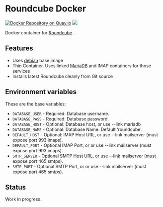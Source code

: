 # Roundcube Docker

[![Docker Repository on Quay.io](https://quay.io/repository/macropin/roundcube/status "Docker Repository on Quay.io")](https://quay.io/repository/macropin/roundcube)
[![](https://badge.imagelayers.io/macropin/roundcube:latest.svg)](https://imagelayers.io/?images=macropin/roundcube:latest)

Docker container for [Roundcube](https://github.com/roundcube/roundcubemail) .

## Features

- Uses [debian](https://registry.hub.docker.com/_/debian/) base image
- Thin Container. Uses linked [MariaDB](https://registry.hub.docker.com/_/mariadb/) and IMAP containers for those services
- Installs latest Roundcube cleanly from Git source

## Environment variables

These are the base variables:

- `DATABASE_USER` - Required: Database username.
- `DATABASE_PASS` - Required: Database password.
- `DATABASE_HOST` - Optional: Database host, or use --link mariadb
- `DATABASE_NAME` - Optional: Database Name. Default 'roundcube'.
- `DEFAULT_HOST` - Optional: IMAP Host URL, or use --link mailserver (must expose port 993 imaps).
- `DEFAULT_PORT` - Optional IMAP Port, or or use --link mailserver (must expose port 993 imaps).
- `SMTP_SERVER` - Optional SMTP Host URL, or use --link mailserver (must expose port 465 smtps).
- `SMTP_PORT` - Optional SMTP Port, or or use --link mailserver (must expose port 465 smtps).

## Status

Work in progress.
